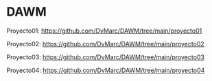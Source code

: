# DAWM

Proyecto01: https://github.com/DvMarc/DAWM/tree/main/proyecto01

Proyecto02: https://github.com/DvMarc/DAWM/tree/main/proyecto02

Proyecto03: https://github.com/DvMarc/DAWM/tree/main/proyecto03

Proyecto04: https://github.com/DvMarc/DAWM/tree/main/proyecto04
